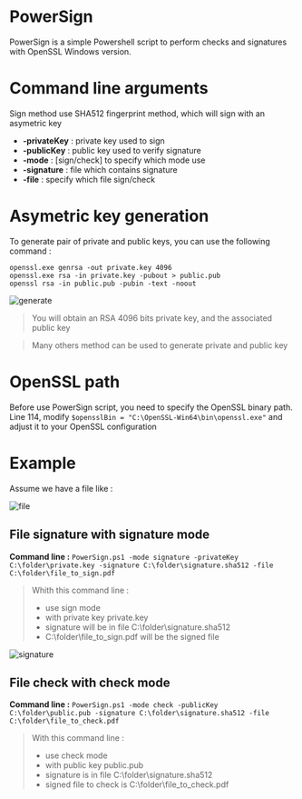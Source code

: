 # PowerSign


PowerSign is a simple Powershell script to perform checks and signatures with OpenSSL Windows version. 

# Command line arguments

Sign method use SHA512 fingerprint method, which will sign with an asymetric key  
    
- **-privateKey** : private key used to sign  
- **-publicKey**  : public key used to verify signature  
- **-mode**       : [sign/check] to specify which mode use  
- **-signature**  : file which contains signature  
- **-file**       : specify which file sign/check  

# Asymetric key generation

To generate pair of private and public keys, you can use the following command : 
```
openssl.exe genrsa -out private.key 4096
openssl.exe rsa -in private.key -pubout > public.pub
openssl rsa -in public.pub -pubin -text -noout
```
![generate](https://user-images.githubusercontent.com/52102633/68892223-199b2a00-06e8-11ea-8044-4fe375234726.jpg)

>You will obtain an RSA 4096 bits private key, and the associated public key

> Many others method can be used to generate private and public key

# OpenSSL path

Before use PowerSign script, you need to specify the OpenSSL binary path.  
Line 114, modify `$opensslBin = "C:\OpenSSL-Win64\bin\openssl.exe"` and adjust it to your OpenSSL configuration


# Example

Assume we have a file like :   

![file](https://user-images.githubusercontent.com/52102633/68892222-199b2a00-06e8-11ea-8b0c-ac01cc72ec08.jpg)

## File signature with signature mode

**Command line :** `PowerSign.ps1 -mode signature -privateKey C:\folder\private.key -signature C:\folder\signature.sha512 -file C:\folder\file_to_sign.pdf`

>Whith this command line :   
>- use sign mode  
>- with private key private.key  
>- signature will be in file C:\folder\signature.sha512  
>- C:\folder\file_to_sign.pdf will be the signed file  

![signature](https://user-images.githubusercontent.com/52102633/68892224-199b2a00-06e8-11ea-829d-f7fd6d7b0625.jpg)

## File check with check mode

**Command line :** `PowerSign.ps1 -mode check -publicKey C:\folder\public.pub -signature C:\folder\signature.sha512 -file C:\folder\file_to_check.pdf`

>With this command line : 
>- use check mode
>- with public key public.pub
>- signature is in file C:\folder\signature.sha512
>- signed file to check is C:\folder\file_to_check.pdf

